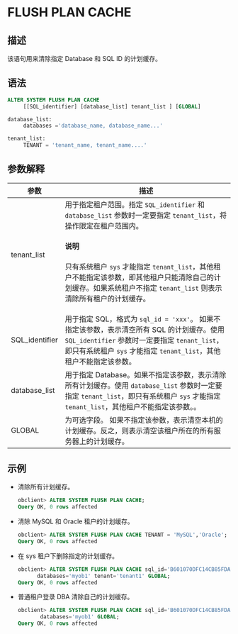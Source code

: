 # FLUSH PLAN CACHE

## 描述

该语句用来清除指定 Database 和 SQL ID 的计划缓存。

## 语法

```sql
ALTER SYSTEM FLUSH PLAN CACHE 
     [[SQL_identifier] [database_list] tenant_list ] [GLOBAL]

database_list:
     databases ='database_name, database_name...'

tenant_list:
     TENANT = 'tenant_name, tenant_name....'
```

## 参数解释

|       参数     |         描述      |
|----------------|----------------------|
| tenant_list    | 用于指定租户范围。指定 `SQL_identifier` 和 `database_list` 参数时一定要指定 `tenant_list`，将操作限定在租户范围内。<main id="notice" type='explain'><h4>说明</h4><p> 只有系统租户 <code>sys</code> 才能指定 <code>tenant_list</code>，其他租户不能指定该参数，即其他租户只能清除自己的计划缓存。如果系统租户不指定 <code>tenant_list</code> 则表示清除所有租户的计划缓存。</p></main>   |
| SQL_identifier | 用于指定 SQL，格式为 `sql_id = 'xxx'`。 如果不指定该参数，表示清空所有 SQL 的计划缓存。使用 `SQL_identifier` 参数时一定要指定 `tenant_list`，即只有系统租户 <code>sys</code> 才能指定 <code>tenant_list</code>，其他租户不能指定该参数。     |
| database_list  | 用于指定 Database。如果不指定该参数，表示清除所有计划缓存。使用 `database_list` 参数时一定要指定 `tenant_list`，即只有系统租户 <code>sys</code> 才能指定 <code>tenant_list</code>，其他租户不能指定该参数。。  |
| GLOBAL         | 为可选字段。 如果不指定该参数，表示清空本机的计划缓存。反之，则表示清空该租户所在的所有服务器上的计划缓存。    |

## 示例

* 清除所有计划缓存。

  ```sql
  obclient> ALTER SYSTEM FLUSH PLAN CACHE;
  Query OK, 0 rows affected
  ```

* 清除 MySQL 和 Oracle 租户的计划缓存。

  ```sql
  obclient> ALTER SYSTEM FLUSH PLAN CACHE TENANT = 'MySQL','Oracle';
  Query OK, 0 rows affected
  ```

* 在 sys 租户下删除指定的计划缓存。

  ```sql
  obclient> ALTER SYSTEM FLUSH PLAN CACHE sql_id='B601070DFC14CB85FDA3766A69A9E1B3' 
        databases='myob1' tenant='tenant1' GLOBAL;
  Query OK, 0 rows affected
  ```

* 普通租户登录 DBA 清除自己的计划缓存。

  ```sql
  obclient> ALTER SYSTEM FLUSH PLAN CACHE sql_id='B601070DFC14CB85FDA3766A69A9E1B3'
         databases='myob1' GLOBAL;
  Query OK, 0 rows affected
  ```
